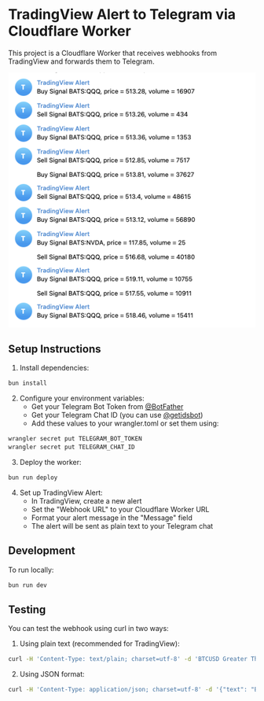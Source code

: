 # TradingView Alert to Telegram via Cloudflare Worker

This project is a Cloudflare Worker that receives webhooks from TradingView and forwards them to Telegram.

![TradingView Alert Setup](docs/alert.png)

## Setup Instructions

1. Install dependencies:
```bash
bun install
```

2. Configure your environment variables:
   - Get your Telegram Bot Token from [@BotFather](https://t.me/botfather)
   - Get your Telegram Chat ID (you can use [@getidsbot](https://t.me/getidsbot))
   - Add these values to your wrangler.toml or set them using:
```bash
wrangler secret put TELEGRAM_BOT_TOKEN
wrangler secret put TELEGRAM_CHAT_ID
```

3. Deploy the worker:
```bash
bun run deploy
```

4. Set up TradingView Alert:
   - In TradingView, create a new alert
   - Set the "Webhook URL" to your Cloudflare Worker URL
   - Format your alert message in the "Message" field
   - The alert will be sent as plain text to your Telegram chat


## Development

To run locally:
```bash
bun run dev
```

## Testing

You can test the webhook using curl in two ways:

1. Using plain text (recommended for TradingView):
```bash
curl -H 'Content-Type: text/plain; charset=utf-8' -d 'BTCUSD Greater Than 9000' -X POST https://your-worker-url.workers.dev
```

2. Using JSON format:
```bash
curl -H 'Content-Type: application/json; charset=utf-8' -d '{"text": "BTCUSD Greater Than 9000"}' -X POST https://your-worker-url.workers.dev
```